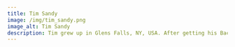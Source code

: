 ```yaml
---
title: Tim Sandy
image: /img/tim_sandy.png
image_alt: Tim Sandy
description: Tim grew up in Glens Falls, NY, USA. After getting his Bachelor's degree in mechanical engineering from Carnegie Mellon University, he came to Zurich, where he received his Master's degree and PhD in robotics from ETH Zurich. His research was focused on robotic system design, sensor fusion, and visual tracking with applications in the area of robotic building construction. <br>He likes spreadable cheeses and syncopated rhythms.
---
```

